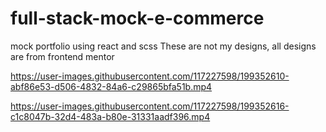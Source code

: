 # full-stack-mock-e-commerce
mock portfolio using react and scss
These are not my designs, all designs are from frontend mentor


https://user-images.githubusercontent.com/117227598/199352610-abf86e53-d506-4832-84a6-c29865bfa51b.mp4



https://user-images.githubusercontent.com/117227598/199352616-c1c8047b-32d4-483a-b80e-31331aadf396.mp4

